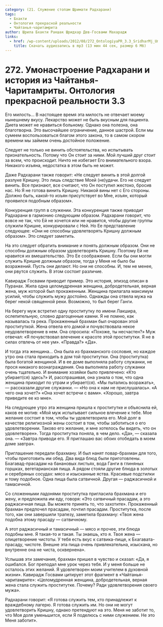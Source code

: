 ```yaml
---
category: (21. Служение стопам Шримати Радхарани)
tags:
  - Бхакти
  - Онтология прекрасной реальности
  - Чайтанья-чаритамрита
author: Шрила Бхакти Ракшак Шридхар Дев-Госвами Махарадж
links:
  - href: /wp-content/uploads/2012/08/272_OntologiyaPR_3.3_SridharMj_Umonastroyeniye_Radharani_i_istoriya_iz_Chaitanya-Charitamrity.mp3
    title: Скачать аудиозапись в mp3 (13 мин 44 сек, размер 6 Мб)
---
```


# 272. Умонастроение Радхарани и история из Чайтанья-Чаритамриты. Онтология прекрасной реальности 3.3

Его милость… В настоящее время эта милость не отвечает моему нынешнему вкусу. Лекарство может не быть вкусным для пациента. Диета может не нравиться больному. Однако она полезна, она благотворна. Это высочайшее ограничение, данное шастрой. Если мы сумеем воспользоваться благом этого закона, то в самом скором времени мы займем очень достойное положение.

Следует не только не винить обстоятельства, но испытывать признательность. Потому что Он стоит за ними. Мой лучший друг стоит за всем, что происходит. Ничто не избегает Его внимательного взора. Никакого изъяна, недостатка в этом быть не может.

Даже Радхарани также говорит: «Не следует винить в этой долгой разлуке Кришну. Это лишь следствие Моей (не)удачи. Его не следует винить. Все признают, все считают, что Он поступил жестоко, бросив нас. Но Я не готова винить Кришну. Никакой вины нет с Его стороны. Должно быть, какой-то изъян присутствует во Мне, изъян, который проявился подобным образом».

Конкуренция групп в служении. Эта конкуренция также приводит Радхарани в гармонию следующим образом. Радхарани говорит, что вовсе не так, что Ей не хочется или не нравится, чтобы другие группы служили Кришне, конкурировали с Ней. Но Ее представление следующее: «Они не способны удовлетворять Кришну должным образом». Это следует заметить.

На это следует обратить внимание и понять должным образом. Они не способны должным образом удовлетворять Кришну. Поэтому Ей не нравится их вмешательство. Это Ее соображение. Если бы они могли служить Кришне должным образом, тогда у Меня не было бы возражений. Пусть они делают. Но они не способны. И, тем не менее, они рвутся служить. В этом состоит различие.

Кавирадж Госвами приводит пример. Это история, эпизод описан в Пуранах. Жила одна целомудренная женщина, добродетельная, верная жена, муж которой был прокаженным. Женщина прилагала максимум усилий, чтобы служить мужу достойно. Однажды она отвела мужа на берег некой священной реки. Возможно, то был берег Ганги.

На берегу муж встретил одну проститутку по имени Лакшира, ослепительную, словно драгоценные камни. Я не помню, как называлась та река. Прокаженный брахман был очарован этой проституткой. Жена отвела его домой и почувствовала некое неудовлетворение в нем. Она спросила: «Похоже, ты несчастен?» Муж отвечал: «Я почувствовал влечение к красоте этой проститутки. Я не в силах отвлечь от нее ум». «Правда?» «Да».

И тогда эта женщина… Она была из брахманского сословия, но каждое утро она стала приходить в дом той проститутки. Она (проститутка) была богатой женщиной. И в ее доме выполняла работу служанки, не прося никакого вознаграждения. Она выполняла работу служанки очень тщательно. И внимание хозяйки было привлечено: «Кто убирает(ся) здесь?» И, расспрашивая, она узнала о том, что одна женщина приходит по утрам и убирает(ся). «Мы пытались возражать», — рассказали другие служанки. — «Но она к нам не прислушалась». «А чего она хочет?» «Она хочет встречи с вами». «Хорошо, завтра приведите ее ко мне».

На следующее утро эта женщина пришла к проститутке и объяснила ей, каков ее мотив: «Мой муж испытывает сильное влечение к тебе. Мое желание состоит в том, чтобы ты удовлетворила его. Мой долг в качестве религиозной жены состоит в том, чтобы заботиться о его удовлетворении. Таково его желание, и мне хотелось бы видеть, что он удовлетворен». Тогда проститутка поняла, в чем дело. «Да», — сказала она. — «Завтра приводи его. Я приглашаю вас обоих отобедать в моем доме завтра».

Приглашение передали брахману. И был нанят повар-брахман для того, чтобы приготовить им обед. Два вида блюд были приготовлены. Бхагавад-прасадам на банановых листьях, вода Ганги в глиняных горшках, вегетарианская пища. А рядом стояли другие блюда в золотых и серебряных сосудах: мясо и изысканные яства. Красивые подстилки и тому подобное. Одна пища была сатвичной. Другая — раджасичной и тамасичной.

Со сложенными ладонями проститутка пригласила брахмана и его жену, и предложила им еду, говоря: «Это сатвичный прасадам, а это раджасичная пища. Вы можете принять то, что захотите». Прокаженный брахман предпочел прасадам, почтил прасадам. Проститутка, после того, как они завершили трапезу, заметила брахману: «Твоя жена подобна этому прасаду — сатвичному.

А этот раджасичный и тамасичный — мясо и прочее, эти блюда подобны мне. Я такая-то и такая. Ты знаешь, кто я. Твоя жена — олицетворение чистоты. У тебя есть вкус к сатвика-пище, к Бхагавата-прасаду, чистоте. Внешне эта пища очень привлекательна, изыскана, но внутренне она не чиста, осквернена».

Услышав эти замечания, брахман пришел в чувство и сказал: «Да, я ошибался. Бог преподал мне урок через тебя. И у меня больше не осталось этих желаний. Я удовлетворен моим учителем в духовной жизни». Кавирадж Госвами цитирует этот фрагмент в «Чайтанья-чаритамрите»: «Целомудренная женщина, добродетельная, верная жена стала служить проститутке. Почему? Ради удовлетворения своего мужа».

Радхарани говорит: «Я готова служить тем, кто принадлежит к враждебному лагерю. Я готова служить им. Но они не могут удовлетворить Кришну, однако претендуют на это. Меня не заботит то, что Моя доля уменьшится, если Я поделюсь с ними служением. Не это Меня заботит».

